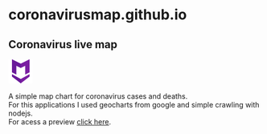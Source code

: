 # coronavirusmap.github.io
## Coronavirus live map

![preview](https://github.com/adam-p/markdown-here/raw/master/src/common/images/icon48.png)

A simple map chart for coronavirus cases and deaths.<br>
For this applications I used geocharts from google and simple crawling with nodejs.<br>
For acess a preview [click here](https://coronavirusmap.github.io).
